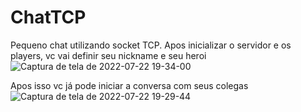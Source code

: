 # ChatTCP
Pequeno chat utilizando socket TCP.
Apos inicializar o servidor e os players, vc vai definir seu nickname e seu heroi
![Captura de tela de 2022-07-22 19-34-00](https://user-images.githubusercontent.com/62065621/180576952-391510f0-a97f-4f09-bdb9-356a2e214c0b.png)


Apos isso vc já pode iniciar a conversa com seus colegas
![Captura de tela de 2022-07-22 19-29-44](https://user-images.githubusercontent.com/62065621/180576987-f61952d2-9197-4bd1-819c-0279ccfb4e59.png)
